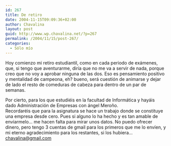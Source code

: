 ```yaml
---
id: 267
title: De retiro
date: 2004-11-15T09:09:36+02:00
author: Chavalina
layout: post
guid: http://www.wp.chavalina.net/?p=267
permalink: /2004/11/15/post-267/
categories:
  - Sólo mío
---
```

Hoy comienzo mi retiro estudiantil, como en cada periodo de exámenes, que, si tengo que aventurarme, dir&iacute;a que no me va a servir de nada, porque creo que no voy a aprobar ninguna de las dos. Eso es pensamiento positivo y mentalidad de campeona, eh? bueno, será cuesti&oacute;n de animarse y dejar de lado el resto de comeduras de cabeza para dentro de un par de semanas.

Por cierto, para los que estudiéis en la facultad de Informática y hayáis dado Administraci&oacute;n de Empresas con ángel Mero&ntilde;o.  
Recordaréis que para la asignatura se hace un trabajo donde se constituye una empresa desde cero. Pues si alguno lo ha hecho y es tan amable de enviarmelo… me hacen falta para mirar unos datos. No puedo ofrecer dinero, pero tengo 3 cuentas de gmail para los primeros que me lo env&iacute;en, y mi eterno agradecimiento para los restantes, si los hubiera…  
[chavalina@gmail.com](javascript:mailme(&prime;chavalina:gmail.com&prime;);)